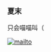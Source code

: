 ### 夏末

只会喵喵叫（

[![mailto](https://img.shields.io/badge/mailto%3A-nyaacinth__liota%40outlook.com-red?color=29b7cb&labelColor=1c808e&style=flat-square)](mailto:nyaacinth_liota@outlook.com)
